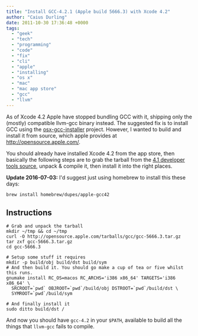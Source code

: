 ```yaml
---
title: "Install GCC-4.2.1 (Apple build 5666.3) with Xcode 4.2"
author: "Caius Durling"
date: 2011-10-30 17:36:48 +0000
tags:
  - "geek"
  - "tech"
  - "programming"
  - "code"
  - "fix"
  - "cli"
  - "apple"
  - "installing"
  - "os x"
  - "mac"
  - "mac app store"
  - "gcc"
  - "llvm"
---
```


As of Xcode 4.2 Apple have stopped bundling GCC with it, shipping only the (mostly) compatible llvm-gcc binary instead. The suggested fix is to install GCC using the [osx-gcc-installer](https://github.com/kennethreitz/osx-gcc-installer) project. However, I wanted to build and install it from source, which apple provides at <http://opensource.apple.com/>.

You should already have installed Xcode 4.2 from the app store, then basically the following steps are to grab the tarball from the [4.1 developer tools source][devtools4.1], unpack & compile it, then install it into the right places.

[devtools4.1]: http://opensource.apple.com/release/developer-tools-41/

**Update 2016-07-03:** I'd suggest just using homebrew to install this these days:

```shell
brew install homebrew/dupes/apple-gcc42
```

## Instructions

```shell
# Grab and unpack the tarball
mkdir ~/tmp && cd ~/tmp
curl -O http://opensource.apple.com/tarballs/gcc/gcc-5666.3.tar.gz
tar zxf gcc-5666.3.tar.gz
cd gcc-5666.3

# Setup some stuff it requires
mkdir -p build/obj build/dst build/sym
# And then build it. You should go make a cup of tea or five whilst this runs.
gnumake install RC_OS=macos RC_ARCHS='i386 x86_64' TARGETS='i386 x86_64' \
  SRCROOT=`pwd` OBJROOT=`pwd`/build/obj DSTROOT=`pwd`/build/dst \
  SYMROOT=`pwd`/build/sym

# And finally install it
sudo ditto build/dst /
```

And now you should have `gcc-4.2` in your `$PATH`, available to build all the things that `llvm-gcc` fails to compile.
